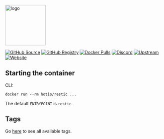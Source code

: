 [<img src="https://hotio.dev/img/restic.png" alt="logo" height="130" width="130">](https://github.com/restic/restic)

[![GitHub Source](https://img.shields.io/badge/github-source-ffb64c?style=flat-square&logo=github&logoColor=white&labelColor=757575)](https://github.com/hotio/restic)
[![GitHub Registry](https://img.shields.io/badge/github-registry-ffb64c?style=flat-square&logo=github&logoColor=white&labelColor=757575)](https://github.com/orgs/hotio/packages/container/package/restic)
[![Docker Pulls](https://img.shields.io/docker/pulls/hotio/restic?color=ffb64c&style=flat-square&label=pulls&logo=docker&logoColor=white&labelColor=757575)](https://hub.docker.com/r/hotio/restic)
[![Discord](https://img.shields.io/discord/610068305893523457?style=flat-square&color=ffb64c&label=discord&logo=discord&logoColor=white&labelColor=757575)](https://hotio.dev/discord)
[![Upstream](https://img.shields.io/badge/upstream-project-ffb64c?style=flat-square&labelColor=757575)](https://github.com/restic/restic)
[![Website](https://img.shields.io/badge/website-hotio.dev-ffb64c?style=flat-square&labelColor=757575)](https://hotio.dev/containers/restic)

## Starting the container

CLI:

```shell
docker run --rm hotio/restic ...
```

The default `ENTRYPOINT` is `restic`.

## Tags

Go [here](https://hotio.dev/containers-overview/#hotiorestic) to see all available tags.
